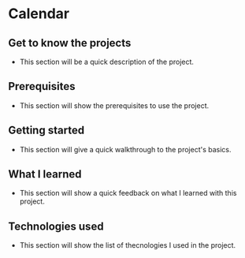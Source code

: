 # Calendar

## Get to know the projects

- This section will be a quick description of the project.

## Prerequisites

- This section will show the prerequisites to use the project.

## Getting started

- This section will give a quick walkthrough to the project's basics.

## What I learned

- This section will show a quick feedback on what I learned with this project.

## Technologies used

- This section will show the list of thecnologies I used in the project.